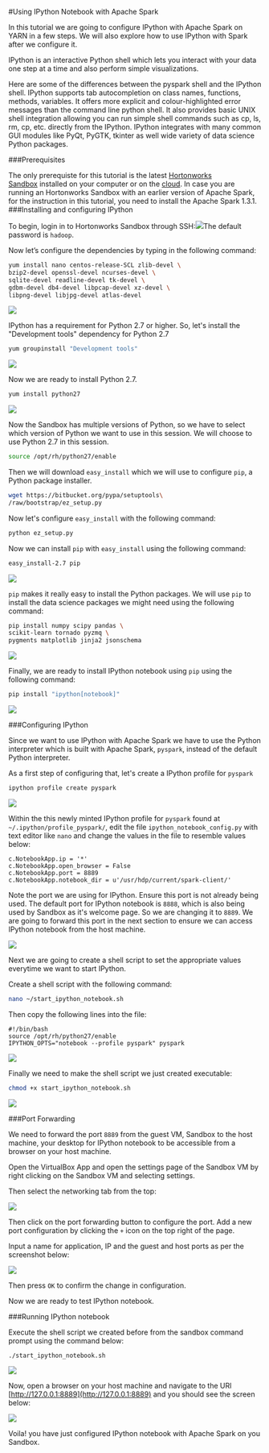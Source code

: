 #Using IPython Notebook with Apache Spark

In this tutorial we are going to configure IPython with Apache Spark on YARN in a few steps. We will also explore how to use IPython with Spark after we configure it.

IPython is an interactive Python shell which lets you interact with your data one step at a time and also perform simple visualizations.

Here are some of the differences between the pyspark shell and the IPython shell. IPython supports tab autocompletion on class names, functions, methods, variables. It offers more explicit and colour-highlighted error messages than the command line python shell. It also provides basic UNIX shell integration allowing you can run simple shell commands such as cp, ls, rm, cp, etc. directly from the IPython. IPython integrates with many common GUI modules like PyQt, PyGTK, tkinter as well wide variety of data science Python packages.

###Prerequisites

The only prerequiste for this tutorial is the latest [Hortonworks Sandbox](http://hortonworks.com/sandbox) installed on your computer or on the [cloud](http://hortonworks.com/blog/hortonworks-sandbox-azure/). In case you are running an Hortonworks Sandbox with an earlier version of Apache Spark, for the instruction in this tutorial, you need to install the Apache Spark 1.3.1.
###Installing and configuring IPython

To begin, login in to Hortonworks Sandbox through SSH:![](https://www.dropbox.com/s/tzsxvsnxfo26jn7/Screenshot_2015-04-13_07_58_43.png?dl=1)The default password is `hadoop`.

Now let’s configure the dependencies by typing in the following command:

```bash
yum install nano centos-release-SCL zlib-devel \
bzip2-devel openssl-devel ncurses-devel \
sqlite-devel readline-devel tk-devel \
gdbm-devel db4-devel libpcap-devel xz-devel \
libpng-devel libjpg-devel atlas-devel
```
![](https://www.dropbox.com/s/f2ebp87ed2mllms/Screenshot%202015-07-20%2010.04.16.png?dl=1)

IPython has a requirement for Python 2.7 or higher. So, let's install the "Development tools" dependency for Python 2.7

```bash
yum groupinstall "Development tools"
```
![](https://www.dropbox.com/s/fubupr8ivfuff0o/Screenshot%202015-07-20%2010.08.06.png?dl=1)

Now we are ready to install Python 2.7.

```bash
yum install python27
```
![](https://www.dropbox.com/s/jpmuio6y4cwyho2/Screenshot%202015-07-20%2010.09.55.png?dl=1)

Now the Sandbox has multiple versions of Python, so we have to select which version of Python we want to use in this session. We will choose to use Python 2.7 in this session.

```bash
source /opt/rh/python27/enable
```

Then we will download `easy_install` which we will use to configure `pip`, a Python package installer.

```bash
wget https://bitbucket.org/pypa/setuptools\
/raw/bootstrap/ez_setup.py
```

Now let's configure `easy_install` with the following command:

```bash
python ez_setup.py
```

Now we can install `pip` with `easy_install` using the following command:

```bash
easy_install-2.7 pip
```

![](https://www.dropbox.com/s/c9wou8cgctlf7pz/Screenshot%202015-07-20%2010.21.02.png?dl=1)

`pip` makes it really easy to install the Python packages. We will use `pip` to install the data science packages we might need using the following command:

```bash
pip install numpy scipy pandas \
scikit-learn tornado pyzmq \
pygments matplotlib jinja2 jsonschema
```

![](https://www.dropbox.com/s/ves4gqmtz7acsux/Screenshot%202015-07-20%2010.58.32.png?dl=1)

Finally, we are ready to install IPython notebook using `pip` using the following command:

```bash
pip install "ipython[notebook]"
```

![](https://www.dropbox.com/s/k8brxy9dgik6ohw/Screenshot%202015-07-20%2011.00.00.png?dl=1)

###Configuring IPython

Since we want to use IPython with Apache Spark we have to use the Python interpreter which is built with Apache Spark, `pyspark`, instead of the default Python interpreter.

As a first step of configuring that, let's create a IPython profile for `pyspark`

```bash
ipython profile create pyspark
```

![](https://www.dropbox.com/s/2klc4095wrxyz5d/Screenshot%202015-07-20%2011.01.58.png?dl=1)

Within the this newly minted IPython profile for `pyspark` found at `~/.ipython/profile_pyspark/`, edit the file `ipython_notebook_config.py` with text editor like `nano` and change the values in the file to resemble values below:  


```
c.NotebookApp.ip = '*'
c.NotebookApp.open_browser = False
c.NotebookApp.port = 8889
c.NotebookApp.notebook_dir = u'/usr/hdp/current/spark-client/'
```
Note the port we are using for IPython. Ensure this port is not already being used. The default port for IPython notebook is `8888`, which is also being used by Sandbox as it's welcome page. So we are changing it to `8889`. We are going to forward this port in the next section to ensure we can access IPython notebook from the host machine.

![](https://www.dropbox.com/s/xcdasm4tmmnyibi/Screenshot%202015-07-20%2011.10.50.png?dl=1)

Next we are going to create a shell script to set the appropriate values everytime we want to start IPython.

Create a shell script with the following command:

```bash
nano ~/start_ipython_notebook.sh
```

Then copy the following lines into the file:

```
#!/bin/bash
source /opt/rh/python27/enable
IPYTHON_OPTS="notebook --profile pyspark" pyspark
```

![](https://www.dropbox.com/s/r9sagxlzixee8mk/Screenshot%202015-07-20%2011.15.27.png?dl=1)

Finally we need to make the shell script we just created executable:

```bash
chmod +x start_ipython_notebook.sh
```
![](https://www.dropbox.com/s/ofqdaeuevnk05mo/Screenshot%202015-07-20%2011.17.19.png?dl=1)

###Port Forwarding

We need to forward the port `8889` from the guest VM, Sandbox to the host machine, your desktop for IPython notebook to be accessible from a browser on your host machine.

Open the VirtualBox App and open the settings page of the Sandbox VM by right clicking on the Sandbox VM and selecting settings.

Then select the networking tab from the top:

![](https://www.dropbox.com/s/3lcecis4oajtu63/Screenshot%202015-07-20%2011.18.35.png?dl=1)

Then click on the port forwarding button to configure the port. Add a new port configuration by clicking the `+` icon on the top right of the page.

Input a name for application, IP and the guest and host ports as per the screenshot below:

![](https://www.dropbox.com/s/5xr5bprqde2epr6/Screenshot%202015-07-20%2011.20.00.png?dl=1)

Then press `OK` to confirm the change in configuration.

Now we are ready to test IPython notebook.

###Running IPython  notebook

Execute the shell script we created before from the sandbox command prompt using the command below:

```
./start_ipython_notebook.sh
```
![](https://www.dropbox.com/s/phtrtmv6s01g13k/Screenshot%202015-07-20%2011.21.00.png?dl=1)

Now, open a browser on your host machine and navigate to the URl [http://127.0.0.1:8889](http://127.0.0.1:8889) and you should see the screen below:


![](https://www.dropbox.com/s/2ga17v2a8klpdz9/Screenshot%202015-07-20%2011.22.06.png?dl=1)

Voila! you have just configured IPython notebook with Apache Spark on you Sandbox.
